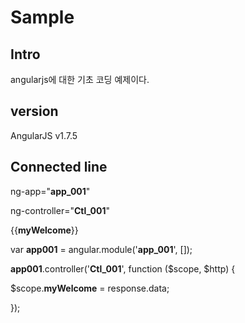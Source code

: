 # Sample

## Intro

angularjs에 대한 기초 코딩 예제이다.

## version

AngularJS v1.7.5

## Connected line

ng-app="**app_001**"

ng-controller="**Ctl_001**"

{{**myWelcome**}}

var **app001** = angular.module('**app_001**', []);

**app001**.controller('**Ctl_001**', function ($scope, $http) {

  $scope.**myWelcome** = response.data;

});